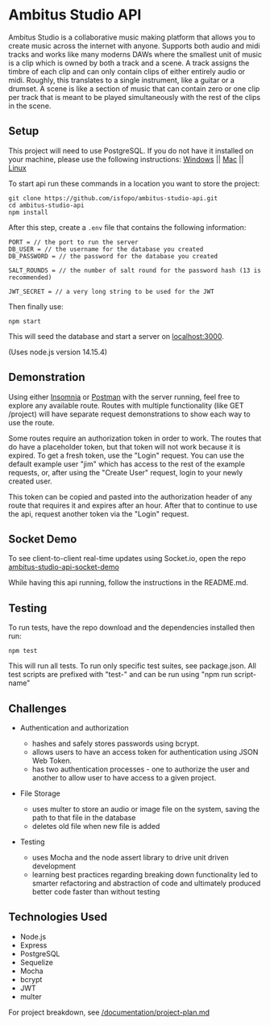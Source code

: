 # Ambitus Studio API

Ambitus Studio is a collaborative music making platform that allows you to create music across the internet with anyone. Supports both audio and midi tracks and works like many moderns DAWs where the smallest unit of music is a clip which is owned by both a track and a scene. A track assigns the timbre of each clip and can only contain clips of either entirely audio or midi. Roughly, this translates to a single instrument, like a guitar or a drumset. A scene is like a section of music that can contain zero or one clip per track that is meant to be played simultaneously with the rest of the clips in the scene.

## Setup

This project will need to use PostgreSQL. If you do not have it installed on your machine, please use the following instructions:
[Windows](https://www.postgresqltutorial.com/install-postgresql/) ||
[Mac](https://www.postgresqltutorial.com/install-postgresql-macos/) ||
[Linux](https://www.postgresqltutorial.com/install-postgresql-linux/)

To start api run these commands in a location you want to store the project:

```shell
git clone https://github.com/isfopo/ambitus-studio-api.git
cd ambitus-studio-api
npm install
```

After this step, create a `.env` file that contains the following information:

```shell
PORT = // the port to run the server
DB_USER = // the username for the database you created
DB_PASSWORD = // the password for the database you created

SALT_ROUNDS = // the number of salt round for the password hash (13 is recommended)

JWT_SECRET = // a very long string to be used for the JWT
```

Then finally use:

```shell
npm start
```

This will seed the database and start a server on [localhost:3000](http://localhost:3000).

(Uses node.js version 14.15.4)

## Demonstration

Using either [Insomnia](https://github.com/isfopo/ambitus-studio-api/blob/main/documentation/Insomnia_Route_Docs.json) or [Postman](https://github.com/isfopo/ambitus-studio-api/blob/main/documentation/Ambitus-Studio-Api.postman_collection.json) with the server running, feel free to explore any available route. Routes with multiple functionality (like GET /project) will have separate request demonstrations to show each way to use the route.

Some routes require an authorization token in order to work. The routes that do have a placeholder token, but that token will not work because it is expired. To get a fresh token, use the "Login" request. You can use the default example user "jim" which has access to the rest of the example requests, or, after using the "Create User" request, login to your newly created user.

This token can be copied and pasted into the authorization header of any route that requires it and expires after an hour. After that to continue to use the api, request another token via the "Login" request.

## Socket Demo

To see client-to-client real-time updates using Socket.io, open the repo [ambitus-studio-api-socket-demo](https://github.com/isfopo/ambitus-studio-api-socket-demo)

While having this api running, follow the instructions in the README.md.

## Testing

To run tests, have the repo download and the dependencies installed then run:

```shell
npm test
```

This will run all tests. To run only specific test suites, see package.json. All test scripts are prefixed with "test-" and can be run using "npm run script-name"

## Challenges

- Authentication and authorization

  - hashes and safely stores passwords using bcrypt.
  - allows users to have an access token for authentication using JSON Web Token.
  - has two authentication processes - one to authorize the user and another to allow user to have access to a given project.

- File Storage

  - uses multer to store an audio or image file on the system, saving the path to that file in the database
  - deletes old file when new file is added

- Testing
  - uses Mocha and the node assert library to drive unit driven development
  - learning best practices regarding breaking down functionality led to smarter refactoring and abstraction of code and ultimately produced better code faster than without testing

## Technologies Used

- Node.js
- Express
- PostgreSQL
- Sequelize
- Mocha
- bcrypt
- JWT
- multer

For project breakdown, see [/documentation/project-plan.md](https://github.com/isfopo/ambitus-studio-api/blob/main/documentation/project-plan.md)
